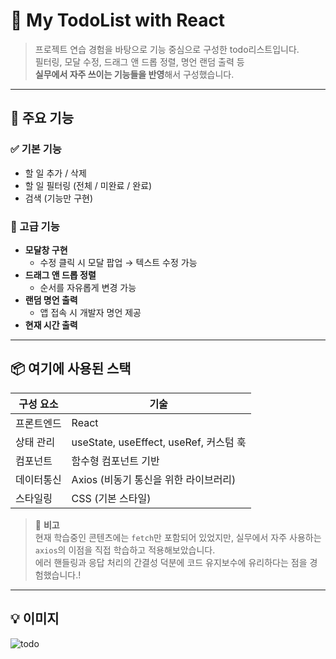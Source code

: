 # 📝 My TodoList with React

> 프로젝트 연습 경험을 바탕으로 기능 중심으로 구성한 todo리스트입니다.  
> 필터링, 모달 수정, 드래그 앤 드롭 정렬, 명언 랜덤 출력 등  
> **실무에서 자주 쓰이는 기능들을 반영**해서 구성했습니다.

---

## 🚀 주요 기능

### ✅ 기본 기능
- 할 일 추가 / 삭제
- 할 일 필터링 (전체 / 미완료 / 완료)
- 검색 (기능만 구현)

### 🧩 고급 기능
- **모달창 구현**
  - 수정 클릭 시 모달 팝업 → 텍스트 수정 가능
- **드래그 앤 드롭 정렬**
  - 순서를 자유롭게 변경 가능
- **랜덤 명언 출력**
  - 앱 접속 시 개발자 명언 제공
- **현재 시간 출력**

---

## 📦 여기에 사용된 스택

| 구성 요소     | 기술 |
|--------------|------|
| 프론트엔드    | React |
| 상태 관리     | useState, useEffect, useRef, 커스텀 훅 |
| 컴포넌트     | 함수형 컴포넌트 기반 |
| 데이터통신     | Axios (비동기 통신을 위한 라이브러리) |
| 스타일링     | CSS (기본 스타일) |

> 📌 **비고**  
> 현재 학습중인 콘텐츠에는 `fetch`만 포함되어 있었지만, 실무에서 자주 사용하는 `axios`의 이점을 직접 학습하고 적용해보았습니다.  
> 에러 핸들링과 응답 처리의 간결성 덕분에 코드 유지보수에 유리하다는 점을 경험했습니다.!
---

## 💡 이미지

![todo](https://github.com/user-attachments/assets/5de35da5-ceee-439d-81af-cabdc153b957)

